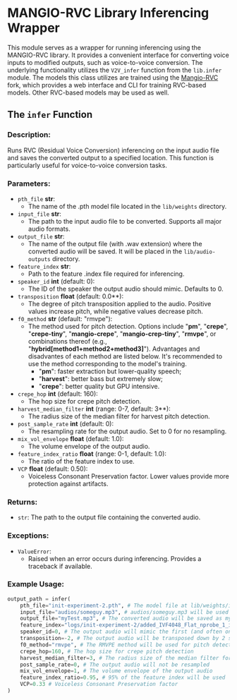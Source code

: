 # MANGIO-RVC Library Inferencing Wrapper

This module serves as a wrapper for running inferencing using the MANGIO-RVC library. It provides a convenient interface for converting voice inputs to modified outputs, such as voice-to-voice conversion. The underlying functionality utilizes the `V2V_infer` function from the `lib.infer` module. The models this class utilizes are trained using the [Mangio-RVC](https://github.com/Mangio621/Mangio-RVC-Fork) fork, which provides a web interface and CLI for training RVC-based models. Other RVC-based models may be used as well.

## The `infer` Function

### Description:
Runs RVC (Residual Voice Conversion) inferencing on the input audio file and saves the converted output to a specified location. This function is particularly useful for voice-to-voice conversion tasks.

### Parameters:
- `pth_file` **str**: 
  - The name of the .pth model file located in the `lib/weights` directory.
- `input_file` **str**: 
  - The path to the input audio file to be converted. Supports all major audio formats.
- `output_file` **str**: 
  - The name of the output file (with .wav extension) where the converted audio will be saved. It will be placed in the `lib/audio-outputs` directory.
- `feature_index` **str**: 
  - Path to the feature .index file required for inferencing.
- `speaker_id` **int** (default: 0): 
  - The ID of the speaker the output audio should mimic. Defaults to 0.
- `transposition` **float** (default: 0.0**): 
  - The degree of pitch transposition applied to the audio. Positive values increase pitch, while negative values decrease pitch.
- `f0_method` **str** (default: "rmvpe"): 
  - The method used for pitch detection. Options include "**pm**", "**crepe**", "**crepe-tiny**", "**mangio-crepe**", "**mangio-crep-tiny**", "**rmvpe**", or combinations thereof (e.g., "**hybrid[method1+method2+method3]**"). Advantages and disadvantes of each method are listed below. It's recommended to use the method corresponding to the model's training. 
    - "**pm**": faster extraction but lower-quality speech; 
    - "**harvest**": better bass but extremely slow; 
    - "**crepe**": better quality but GPU intensive. 
- `crepe_hop` **int** (default: 160): 
  - The hop size for crepe pitch detection.
- `harvest_median_filter` **int** (range: 0-7, default: 3**): 
  - The radius size of the median filter for harvest pitch detection.
- `post_sample_rate` **int** (default: 0): 
  - The resampling rate for the output audio. Set to 0 for no resampling.
- `mix_vol_envelope` **float** (default: 1.0): 
  - The volume envelope of the output audio.
- `feature_index_ratio` **float** (range: 0-1, default: 1.0): 
  - The ratio of the feature index to use.
- `VCP` **float** (default: 0.50): 
  - Voiceless Consonant Preservation factor. Lower values provide more protection against artifacts.

### Returns:
- `str`: The path to the output file containing the converted audio.

### Exceptions:
- `ValueError`: 
  - Raised when an error occurs during inferencing. Provides a traceback if available.

### Example Usage:
```python
output_path = infer(
    pth_file="init-experiment-2.pth", # The model file at lib/weights/init-experiment-2.pth will be used
    input_file="audios/someguy.mp3", # audios/someguy.mp3 will be used as the input file
    output_file="myTest.mp3", # The converted audio will be saved as myTest.mp3
    feature_index="logs/init-experiment-2/added_IVF4048_Flat_nprobe_1_init-experiment-2_v2.index", # The feature index file
    speaker_id=0, # The output audio will mimic the first (and often only) speaker
    transposition=-2, # The output audio will be transposed down by 2 semitones, resulting in a lower pitch
    f0_method="rmvpe", # The RMVPE method will be used for pitch detection
    crepe_hop=160, # The hop size for crepe pitch detection
    harvest_median_filter=3, # The radius size of the median filter for harvest pitch detection
    post_sample_rate=0, # The output audio will not be resampled
    mix_vol_envelope=1, # The volume envelope of the output audio
    feature_index_ratio=0.95, # 95% of the feature index will be used
    VCP=0.33 # Voiceless Consonant Preservation factor
)
```